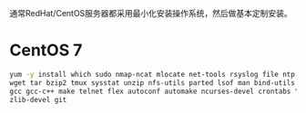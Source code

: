 通常RedHat/CentOS服务器都采用最小化安装操作系统，然后做基本定制安装。

# CentOS 7

```bash
yum -y install which sudo nmap-ncat mlocate net-tools rsyslog file ntp ntpdate \
wget tar bzip2 tmux sysstat unzip nfs-utils parted lsof man bind-utils \
gcc gcc-c++ make telnet flex autoconf automake ncurses-devel crontabs \
zlib-devel git
```